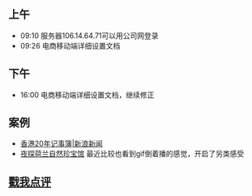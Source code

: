 ## 上午
* 09:10 服务器106.14.64.71可以用公司网登录
* 09:26 电商移动端详细设置文档


## 下午
* 16:00 电商移动端详细设置文档，继续修正

## 案例
* [香港20年记事簿|新浪新闻](http://news.sina.cn/zt_d/hongkong20)
* [夜探荷兰自然珍宝馆](http://wechat.myfriso.com/Treasure/index.html)
最近比较也看到gif倒着播的感觉，开启了另类感受

## [戳我点评](https://github.com/chinachenhuakang/work-detail/issues/4)
